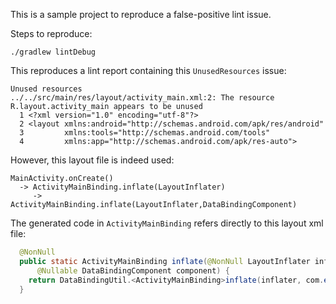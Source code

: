 This is a sample project to reproduce a false-positive lint issue.

Steps to reproduce:

`./gradlew lintDebug`

This reproduces a lint report containing this `UnusedResources` issue:

```
Unused resources
../../src/main/res/layout/activity_main.xml:2: The resource R.layout.activity_main appears to be unused
  1 <?xml version="1.0" encoding="utf-8"?>
  2 <layout xmlns:android="http://schemas.android.com/apk/res/android"                                  
  3         xmlns:tools="http://schemas.android.com/tools"
  4         xmlns:app="http://schemas.android.com/apk/res-auto">
```

However, this layout file is indeed used:
```
MainActivity.onCreate()
  -> ActivityMainBinding.inflate(LayoutInflater)
     -> ActivityMainBinding.inflate(LayoutInflater,DataBindingComponent)
```

The generated code in `ActivityMainBinding` refers directly to this layout xml file:

```java
  @NonNull
  public static ActivityMainBinding inflate(@NonNull LayoutInflater inflater,
      @Nullable DataBindingComponent component) {
    return DataBindingUtil.<ActivityMainBinding>inflate(inflater, com.example.databindinglintissue.R.layout.activity_main, null, false, component);
  }
```

